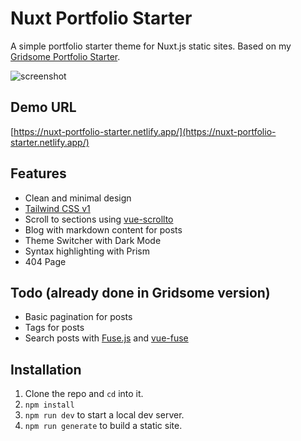 # Nuxt Portfolio Starter

A simple portfolio starter theme for Nuxt.js static sites. Based on my [Gridsome Portfolio Starter](https://github.com/drehimself/gridsome-portfolio-starter).

![screenshot](https://user-images.githubusercontent.com/4316355/89967318-2a4ce200-dc1f-11ea-86e9-2e3dc1d52a2d.jpg)

## Demo URL

[https://nuxt-portfolio-starter.netlify.app/](https://nuxt-portfolio-starter.netlify.app/)

## Features

- Clean and minimal design
- [Tailwind CSS v1](https://tailwindcss.com)
- Scroll to sections using [vue-scrollto](https://github.com/rigor789/vue-scrollto)
- Blog with markdown content for posts
- Theme Switcher with Dark Mode
- Syntax highlighting with Prism
- 404 Page

## Todo (already done in Gridsome version)

- Basic pagination for posts
- Tags for posts
- Search posts with [Fuse.js](https://fusejs.io) and [vue-fuse](https://github.com/shayneo/vue-fuse)

## Installation

1. Clone the repo and `cd` into it.
1. `npm install`
1. `npm run dev` to start a local dev server.
1. `npm run generate` to build a static site.
